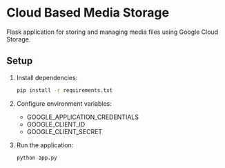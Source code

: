 # Cloud Based Media Storage

Flask application for storing and managing media files using Google Cloud Storage.

## Setup

1. Install dependencies:
   ```bash
   pip install -r requirements.txt
   ```

2. Configure environment variables:
   - GOOGLE_APPLICATION_CREDENTIALS
   - GOOGLE_CLIENT_ID
   - GOOGLE_CLIENT_SECRET

3. Run the application:
   ```bash
   python app.py
   ```
